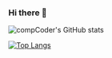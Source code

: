 ### Hi there 👋

![compCoder's GitHub stats](https://github-readme-stats.vercel.app/api?username=compCoder007&show_icons=true&theme=radical)

[![Top Langs](https://github-readme-stats.vercel.app/api/top-langs/?username=compCoder007)](https://github.com/anuraghazra/github-readme-stats)

<!--
**compCoder007/compCoder007** is a ✨ _special_ ✨ repository because its `README.md` (this file) appears on your GitHub profile.

Here are some ideas to get you started:

- 🔭 I’m currently working on ...
- 🌱 I’m currently learning ...
- 👯 I’m looking to collaborate on ...
- 🤔 I’m looking for help with ...
- 💬 Ask me about ...
- 📫 How to reach me: ...
- 😄 Pronouns: ...
- ⚡ Fun fact: ...
-->
